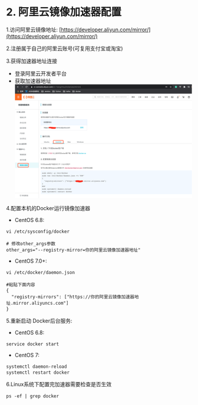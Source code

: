 # 2. 阿里云镜像加速器配置

1.访问阿里云镜像地址: [https://developer.aliyun.com/mirror/](https://developer.aliyun.com/mirror/)

2.注册属于自己的阿里云账号(可复用支付宝或淘宝)

3.获得加速器地址连接
* 登录阿里云开发者平台
* 获取加速器地址
![](../assets/阿里云镜像加速器.png)

4.配置本机的Docker运行镜像加速器

* CentOS 6.8:

```shell script
vi /etc/sysconfig/docker

# 修改other_args参数
other_args="--registry-mirror=你的阿里云镜像加速器地址"
```

* CentOS 7.0+:
```shell script
vi /etc/docker/daemon.json

#粘贴下面内容
{
  "registry-mirrors": ["https://你的阿里云镜像加速器地址.mirror.aliyuncs.com"]
}
```


5.重新启动 Docker后台服务:
* CentOS 6.8:
```shell script
service docker start
```

* CentOS 7:
```shell script
systemctl daemon-reload
systemctl restart docker 
```

6.Linux系统下配置完加速器需要检查是否生效
```shell script
ps -ef | grep docker
```